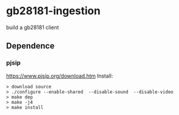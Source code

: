 # gb28181-ingestion
build a gb28181 client

## Dependence
### pjsip
https://www.pjsip.org/download.htm
Install:
```
> download source
> ./configure --enable-shared  --disable-sound  --disable-video
> make dep
> make -j4
> make install
```